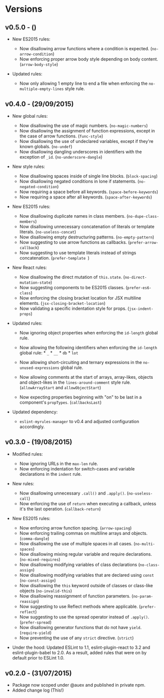 # Versions

## v0.5.0 - ()

* New ES2015 rules:
    * Now disallowing arrow functions where a condition is expected.
      (`no-arrow-condition`)
    * Now enforcing proper arrow body style depending on body content.
      (`arrow-body-style`)

* Updated rules:
    * Now only allowing 1 empty line to end a file when enforcing the
      `no-multiple-empty-lines` style rule.

## v0.4.0 - (29/09/2015)

* New global rules:
    * Now disallowing the use of magic numbers. (`no-magic-numbers`)
    * Now disallowing the assignment of function expressions, except in the case
      of arrow functions. (`func-style`)
    * Now disallowing the use of undeclared variables, except if they're known
      globals. (`no-undef`)
    * Now disallowing dangling underscores in identifiers with the exception of
      `_id`. (`no-underscore-dangle`)

* New style rules:
    * Now disallowing spaces inside of single line blocks. (`block-spacing`)
    * Now disallowing negated conditions in lone if statements.
      (`no-negated-condition`)
    * Now requiring a space before all keywords. (`space-before-keywords`)
    * Now requiring a space after all keywords. (`space-after-keywords`)

* New ES2015 rules:
    * Now disallowing duplicate names in class members.
      (`no-dupe-class-members`)
    * Now disallowing unnecessary concatenation of literals or template
      literals. (`no-useless-concat`)
    * Now disallowing empty destructuring patterns. (`no-empty-pattern`)
    * Now suggesting to use arrow functions as callbacks.
      (`prefer-arrow-callback`)
    * Now suggesting to use template literals instead of strings concatenation.
      (`prefer-template `)

* New React rules:
    * Now disallowing the direct mutation of `this.state`.
      (`no-direct-mutation-state`)
    * Now suggesting components to be ES2015 classes. (`prefer-es6-class`)
    * Now enforcing the closing bracket location for JSX multiline elements.
      (`jsx-closing-bracket-location`)
    * Now validating a specific indentation style for props.
      (`jsx-indent-props`)

* Updated rules:
    * Now ignoring object properties when enforcing the `id-length` global rule.
    * Now allowing the following identifiers when enforcing the `id-length`
      global rule:
          * `_`
          * `__`
          * `db`
          * `lot`

    * Now allowing short-circuiting and ternary expressions in the
      `no-unused-expressions` global rule.
    * Now allowing comments at the start of arrays, array-likes, objects and
      object-likes in the `lines-around-comment` style rule. (`allowArrayStart`
      and `allowObjectStart`)
    * Now expecting properties beginning with "on" to be last in a component's
      `propTypes`. (`callbacksLast`)

* Updated dependency:
    * `eslint-myrules-manager` to v0.4 and adjusted configuration accordingly.


## v0.3.0 - (19/08/2015)

* Modified rules:
    * Now ignoring URLs in the `max-len` rule.
    * Now enforcing indentation for switch-cases and variable declarations in
      the `indent` rule.

* New rules:
    * Now disallowing unnecessary `.call()` and `.apply()`. (`no-useless-call`)
    * Now enforcing the use of `return` when executing a callback, unless it's
      the last operation. (`callback-return`)

* New ES2015 rules:
    * Now enforcing arrow function spacing. (`arrow-spacing`)
    * Now enforcing trailing commas on multiline arrays and objects.
      (`comma-dangle`)
    * Now disallowing the use of multiple spaces in all cases.
      (`no-multi-spaces`)
    * Now disallowing mixing regular variable and require declarations.
      (`no-mixed-requires`)
    * Now disallowing modifying variables of class declarations
      (`no-class-assign`)
    * Now disallowing modifying variables that are declared using `const`
      (`no-const-assign`)
    * Now disallowing the `this` keyword outside of classes or class-like
      objects (`no-invalid-this`)
    * Now disallowing reassignment of function parameters. (`no-param-reassign`)
    * Now suggesting to use Reflect methods where applicable. (`prefer-reflect`)
    * Now suggesting to use the spread operator instead of `.apply()`.
      (`prefer-spread`)
    * Now disallowing generator functions that do not have `yield`.
      (`require-yield`)
    * Now preventing the use of any `strict` directive. (`strict`)

* Under the hood: Updated ESLint to 1.1, eslint-plugin-react to 3.2 and
  eslint-plugin-babel to 2.0. As a result, added rules that were on by default
  prior to ESLint 1.0.


## v0.2.0 - (31/07/2015)

* Package now scoped under @auex and published in private npm.
* Added change log (This!)

